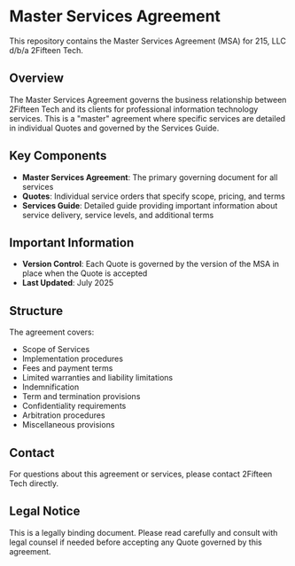 # Master Services Agreement

This repository contains the Master Services Agreement (MSA) for 215, LLC d/b/a 2Fifteen Tech.

## Overview

The Master Services Agreement governs the business relationship between 2Fifteen Tech and its clients for professional information technology services. This is a "master" agreement where specific services are detailed in individual Quotes and governed by the Services Guide.

## Key Components

- **Master Services Agreement**: The primary governing document for all services
- **Quotes**: Individual service orders that specify scope, pricing, and terms
- **Services Guide**: Detailed guide providing important information about service delivery, service levels, and additional terms

## Important Information

- **Version Control**: Each Quote is governed by the version of the MSA in place when the Quote is accepted
- **Last Updated**: July 2025

## Structure

The agreement covers:
- Scope of Services
- Implementation procedures
- Fees and payment terms
- Limited warranties and liability limitations
- Indemnification
- Term and termination provisions
- Confidentiality requirements
- Arbitration procedures
- Miscellaneous provisions

## Contact

For questions about this agreement or services, please contact 2Fifteen Tech directly.

## Legal Notice

This is a legally binding document. Please read carefully and consult with legal counsel if needed before accepting any Quote governed by this agreement.